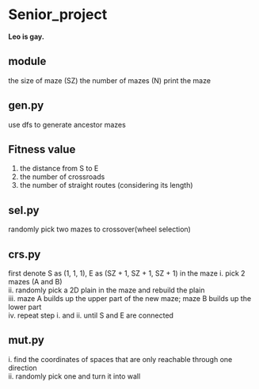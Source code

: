 # Senior_project
**Leo is gay.**

## module
the size of maze (SZ)
the number of mazes (N)
print the maze

## gen.py
use dfs to generate ancestor mazes 

## Fitness value
1. the distance from S to E <br>
2. the number of crossroads <br>
3. the number of straight routes (considering its length) <br>

## sel.py
randomly pick two mazes to crossover(wheel selection)

## crs.py
first denote S as (1, 1, 1), E as (SZ + 1, SZ + 1, SZ + 1) in the maze
i. pick 2 mazes (A and B) <br>
ii. randomly pick a 2D plain in the maze and rebuild the plain <br>
iii. maze A builds up the upper part of the new maze; maze B builds up the lower part <br>
iv. repeat step i. and ii. until S and E are connected <br>

## mut.py
i. find the coordinates of spaces that are only reachable through one direction <br>
ii. randomly pick one and turn it into wall <br>